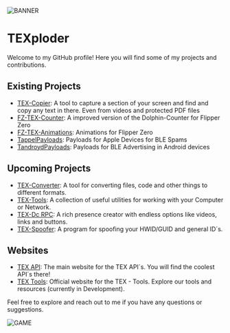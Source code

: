 ![BANNER](https://tex-api.com/background+logo.png)
# TEXploder

Welcome to my GitHub profile! Here you will find some of my projects and contributions.

## Existing Projects

- [TEX-Copier](https://github.com/TEXploder/TEX-Copier): A tool to capture a section of your screen and find and copy any text in there. Even from videos and protected PDF files
- [FZ-TEX-Counter](https://github.com/TEXploder/TEX-Counter): A improved version of the Dolphin-Counter for Flipper Zero
- [FZ-TEX-Animations](https://github.com/TEXploder/TEX-FZ-Anims): Animations for Flipper Zero
- [TappelPayloads](https://github.com/TEXploder/TappelPayloads): Payloads for Apple Devices for BLE Spams
- [TandroydPayloads](https://github.com/TEXploder/Tandroid-Payloads): Payloads for BLE Advertising in Android devices
## Upcoming Projects

- [TEX-Converter](https://tools.tex-api.com): A tool for converting files, code and other things to different formats.
- [TEX-Tools](https://tools.tex-api.com): A collection of useful utilities for working with your Computer or Network.
- [TEX-Dc RPC](https://tools.tex-api.com): A rich presence creator with endless options like videos, links and buttons.
- [TEX-Spoofer](https://tools.tex-api.com): A program for spoofing your HWID/GUID and general ID´s.

## Websites

- [TEX API](https://tex-api.com): The main website for the TEX API´s. You will find the coolest API´s there!
- [TEX Tools](https://tools.tex-api.com): Official website for the TEX - Tools. Explore our tools and resources (currently in Development).

Feel free to explore and reach out to me if you have any questions or suggestions.


![GAME](https://tools.tex-api.com/files/jump.gif)
